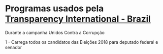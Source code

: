 # Programas usados pela [Transparency International - Brazil](https://transparenciainternacional.org.br)

Durante a campanha Unidos Contra a Corrupção

1 - Carrega todos os candidatos das Eleições 2018 para deputado federal e senador
